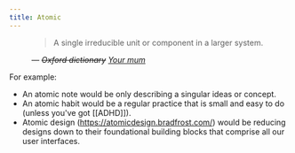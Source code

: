 ```yaml
---
title: Atomic
---
```


<figure>
  <blockquote>A single irreducible unit or component in a larger system.</blockquote>
  <figcaption>
    — <cite><del>Oxford dictionary</del> <ins>Your mum</ins></cite>
  </figcaption>
</figure>

For example:
- An atomic note would be only describing a singular ideas or concept.
- An atomic habit would be a regular practice that is small and easy to do (unless you've got [[ADHD]]).
- Atomic design (<https://atomicdesign.bradfrost.com/>) would be reducing designs down to their foundational building blocks that comprise all our user interfaces.
